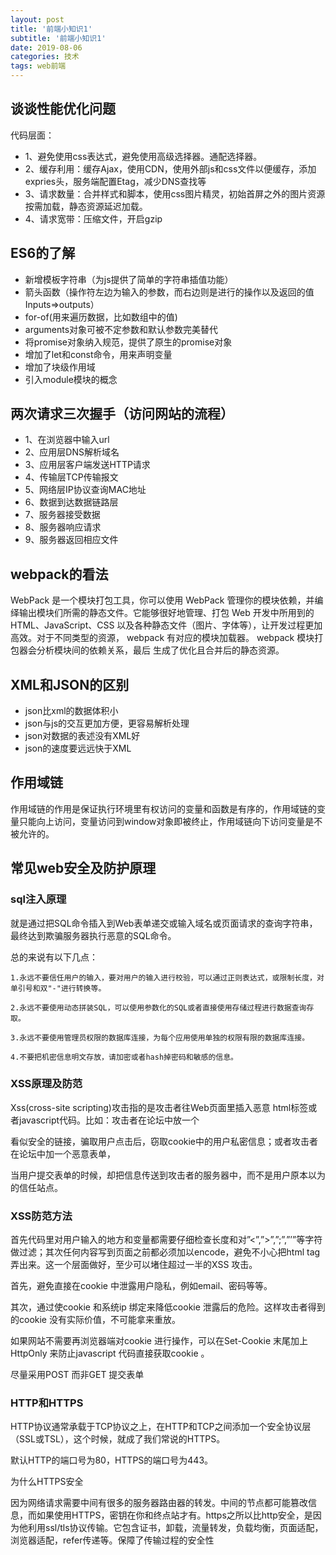 ```yaml
---
layout: post
title: '前端小知识1'
subtitle: '前端小知识1'
date: 2019-08-06
categories: 技术
tags: web前端
---
```

## 谈谈性能优化问题
代码层面：
- 1、避免使用css表达式，避免使用高级选择器。通配选择器。
- 2、缓存利用：缓存Ajax，使用CDN，使用外部js和css文件以便缓存，添加expries头，服务端配置Etag，减少DNS查找等
- 3、请求数量：合并样式和脚本，使用css图片精灵，初始首屏之外的图片资源按需加载，静态资源延迟加载。
- 4、请求宽带：压缩文件，开启gzip

## ES6的了解
- 新增模板字符串（为js提供了简单的字符串插值功能）
- 箭头函数（操作符左边为输入的参数，而右边则是进行的操作以及返回的值Inputs=>outputs）
- for-of(用来遍历数据，比如数组中的值)
- arguments对象可被不定参数和默认参数完美替代
- 将promise对象纳入规范，提供了原生的promise对象
- 增加了let和const命令，用来声明变量
- 增加了块级作用域
- 引入module模块的概念

## 两次请求三次握手（访问网站的流程）
- 1、在浏览器中输入url
- 2、应用层DNS解析域名
- 3、应用层客户端发送HTTP请求
- 4、传输层TCP传输报文
- 5、网络层IP协议查询MAC地址
- 6、数据到达数据链路层
- 7、服务器接受数据
- 8、服务器响应请求
- 9、服务器返回相应文件

## webpack的看法
WebPack 是一个模块打包工具，你可以使用 WebPack 管理你的模块依赖，并编绎输出模块们所需的静态文件。它能够很好地管理、打包 Web 开发中所用到的 HTML、JavaScript、CSS 以及各种静态文件（图片、字体等），让开发过程更加高效。对于不同类型的资源， webpack 有对应的模块加载器。 webpack 模块打包器会分析模块间的依赖关系，最后 生成了优化且合并后的静态资源。

## XML和JSON的区别
- json比xml的数据体积小
- json与js的交互更加方便，更容易解析处理
- json对数据的表述没有XML好
- json的速度要远远快于XML

## 作用域链
作用域链的作用是保证执行环境里有权访问的变量和函数是有序的，作用域链的变量只能向上访问，变量访问到window对象即被终止，作用域链向下访问变量是不被允许的。

## 常见web安全及防护原理
### sql注入原理
就是通过把SQL命令插入到Web表单递交或输入域名或页面请求的查询字符串，最终达到欺骗服务器执行恶意的SQL命令。

总的来说有以下几点：

    1.永远不要信任用户的输入，要对用户的输入进行校验，可以通过正则表达式，或限制长度，对单引号和双"-"进行转换等。

    2.永远不要使用动态拼装SQL，可以使用参数化的SQL或者直接使用存储过程进行数据查询存取。

    3.永远不要使用管理员权限的数据库连接，为每个应用使用单独的权限有限的数据库连接。

    4.不要把机密信息明文存放，请加密或者hash掉密码和敏感的信息。

### XSS原理及防范
Xss(cross-site scripting)攻击指的是攻击者往Web页面里插入恶意 html标签或者javascript代码。比如：攻击者在论坛中放一个

看似安全的链接，骗取用户点击后，窃取cookie中的用户私密信息；或者攻击者在论坛中加一个恶意表单，

当用户提交表单的时候，却把信息传送到攻击者的服务器中，而不是用户原本以为的信任站点。
### XSS防范方法

首先代码里对用户输入的地方和变量都需要仔细检查长度和对”<”,”>”,”;”,”’”等字符做过滤；其次任何内容写到页面之前都必须加以encode，避免不小心把html tag 弄出来。这一个层面做好，至少可以堵住超过一半的XSS 攻击。

首先，避免直接在cookie 中泄露用户隐私，例如email、密码等等。

其次，通过使cookie 和系统ip 绑定来降低cookie 泄露后的危险。这样攻击者得到的cookie 没有实际价值，不可能拿来重放。

如果网站不需要再浏览器端对cookie 进行操作，可以在Set-Cookie 末尾加上HttpOnly 来防止javascript 代码直接获取cookie 。

尽量采用POST 而非GET 提交表单
### HTTP和HTTPS
HTTP协议通常承载于TCP协议之上，在HTTP和TCP之间添加一个安全协议层（SSL或TSL），这个时候，就成了我们常说的HTTPS。

默认HTTP的端口号为80，HTTPS的端口号为443。

为什么HTTPS安全

因为网络请求需要中间有很多的服务器路由器的转发。中间的节点都可能篡改信息，而如果使用HTTPS，密钥在你和终点站才有。https之所以比http安全，是因为他利用ssl/tls协议传输。它包含证书，卸载，流量转发，负载均衡，页面适配，浏览器适配，refer传递等。保障了传输过程的安全性